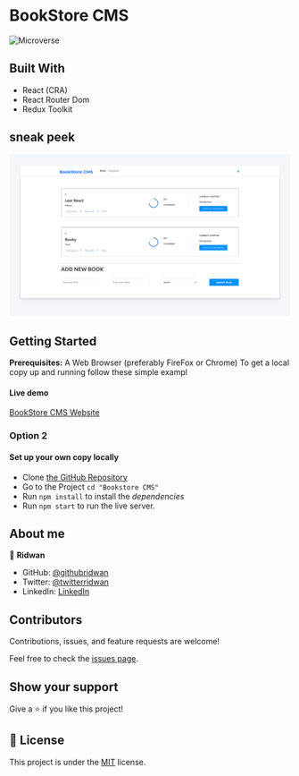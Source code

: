 # BookStore CMS

![Microverse](https://img.shields.io/badge/Microverse-blueviolet)

## Built With

- React (CRA)
- React Router Dom
- Redux Toolkit

## sneak peek

![Application screenshot](./src/screencapture.png)

## Getting Started

**Prerequisites:** A Web Browser (preferably FireFox or Chrome)
To get a local copy up and running follow these simple exampl

#### Live demo

[BookStore CMS Website](https://rid-bookstore-cms.netlify.app/)

### **Option 2**

#### Set up your own copy locally

- Clone [the GitHub Repository](https://github.com/ridwanediallo/Bookstore-CMS.git)
- Go to the Project `cd "Bookstore CMS"`
- Run `npm install` to install the _dependencies_
- Run `npm start` to run the live server.

## About me

👤 **Ridwan**

- GitHub: [@githubridwan](https://github.com/ridwanediallo)
- Twitter: [@twitterridwan](https://twitter.com/RidwaneD)
- LinkedIn: [LinkedIn](https://www.linkedin.com/in/ridwan-diallo)

## Contributors

Contributions, issues, and feature requests are welcome!

Feel free to check the [issues page](../../issues/).

## Show your support

Give a ⭐️ if you like this project!

## 📝 License

This project is under the [MIT](LICENSE) license.
